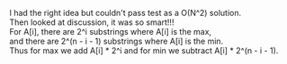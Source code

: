 I had the right idea but couldn't pass test as a O(N^2) solution.\
Then looked at discussion, it was so smart!!!\
For A[i], there are 2^i substrings where A[i] is the max,\
and there are 2^(n - i - 1) substrings where A[i] is the min.\
Thus for max we add A[i] * 2^i and for min we subtract A[i] * 2^(n - i - 1).
